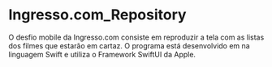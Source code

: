 # Ingresso.com_Repository
O desfio mobile da Ingresso.com consiste em reproduzir a tela com as listas dos filmes que estarão em cartaz. O programa está desenvolvido em na linguagem Swift e utiliza o Framework SwiftUI da Apple.
